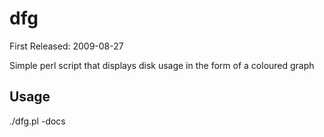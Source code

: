 # dfg
First Released: 2009-08-27

Simple perl script that displays disk usage in the form of a coloured graph

## Usage
./dfg.pl -docs
